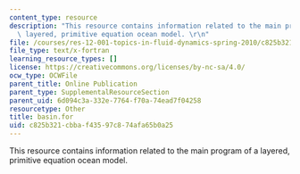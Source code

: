 ```yaml
---
content_type: resource
description: "This resource contains information related to the main program of a\
  \ layered, primitive equation ocean model. \r\n"
file: /courses/res-12-001-topics-in-fluid-dynamics-spring-2010/c825b321cbbaf43597c874afa65b0a25_basin.for
file_type: text/x-fortran
learning_resource_types: []
license: https://creativecommons.org/licenses/by-nc-sa/4.0/
ocw_type: OCWFile
parent_title: Online Publication
parent_type: SupplementalResourceSection
parent_uid: 6d094c3a-332e-7764-f70a-74ead7f04258
resourcetype: Other
title: basin.for
uid: c825b321-cbba-f435-97c8-74afa65b0a25
---
```

This resource contains information related to the main program of a layered, primitive equation ocean model. 
